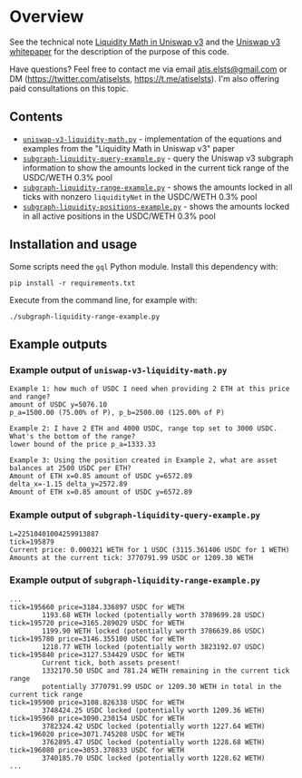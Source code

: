 # Overview

See the technical note [Liquidity Math in Uniswap v3](http://atiselsts.github.io/pdfs/uniswap-v3-liquidity-math.pdf) and the [Uniswap v3 whitepaper](https://uniswap.org/whitepaper-v3.pdf) for the description of the purpose of this code.

Have questions? Feel free to contact me via email atis.elsts@gmail.com or DM (https://twitter.com/atiselsts, https://t.me/atiselsts). I'm also offering paid consultations on this topic.

## Contents

* [`uniswap-v3-liquidity-math.py`](uniswap-v3-liquidity-math.py) - implementation of the equations and examples from the "Liquidity Math in Uniswap v3" paper
* [`subgraph-liquidity-query-example.py`](subgraph-liquidity-query-example.py) - query the Uniswap v3 subgraph information to show the amounts locked in the current tick range of the USDC/WETH 0.3% pool
* [`subgraph-liquidity-range-example.py`](subgraph-liquidity-range-example.py) - shows the amounts locked in all ticks with nonzero `liquidityNet` in the USDC/WETH 0.3% pool
* [`subgraph-liquidity-positions-example.py`](subgraph-liquidity-positions-example.py) - shows the amounts locked in all active positions in the USDC/WETH 0.3% pool

## Installation and usage


Some scripts need the `gql` Python module. Install this dependency with:

    pip install -r requirements.txt

Execute from the command line, for example with:

    ./subgraph-liquidity-range-example.py

## Example outputs

### Example output of `uniswap-v3-liquidity-math.py`

```
Example 1: how much of USDC I need when providing 2 ETH at this price and range?
amount of USDC y=5076.10
p_a=1500.00 (75.00% of P), p_b=2500.00 (125.00% of P)

Example 2: I have 2 ETH and 4000 USDC, range top set to 3000 USDC. What's the bottom of the range?
lower bound of the price p_a=1333.33

Example 3: Using the position created in Example 2, what are asset balances at 2500 USDC per ETH?
Amount of ETH x=0.85 amount of USDC y=6572.89
delta_x=-1.15 delta_y=2572.89
Amount of ETH x=0.85 amount of USDC y=6572.89
```

### Example output of `subgraph-liquidity-query-example.py`

```
L=22510401004259913887
tick=195879
Current price: 0.000321 WETH for 1 USDC (3115.361406 USDC for 1 WETH)
Amounts at the current tick: 3770791.99 USDC or 1209.30 WETH
```

### Example output of `subgraph-liquidity-range-example.py`

```
...
tick=195660 price=3184.336897 USDC for WETH
        1193.68 WETH locked (potentially worth 3789699.28 USDC)
tick=195720 price=3165.289029 USDC for WETH
        1199.90 WETH locked (potentially worth 3786639.86 USDC)
tick=195780 price=3146.355100 USDC for WETH
        1218.77 WETH locked (potentially worth 3823192.07 USDC)
tick=195840 price=3127.534429 USDC for WETH
        Current tick, both assets present!
        1332170.50 USDC and 781.24 WETH remaining in the current tick range
        potentially 3770791.99 USDC or 1209.30 WETH in total in the current tick range
tick=195900 price=3108.826338 USDC for WETH
        3748424.25 USDC locked (potentially worth 1209.36 WETH)
tick=195960 price=3090.230154 USDC for WETH
        3782324.42 USDC locked (potentially worth 1227.64 WETH)
tick=196020 price=3071.745208 USDC for WETH
        3762895.47 USDC locked (potentially worth 1228.68 WETH)
tick=196080 price=3053.370833 USDC for WETH
        3740185.70 USDC locked (potentially worth 1228.62 WETH)
...
```
